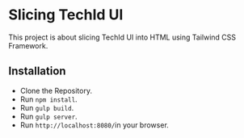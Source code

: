 # Slicing TechId UI

This project is about slicing TechId UI into HTML using Tailwind CSS Framework.

## Installation

- Clone the Repository.
- Run `npm install`.
- Run `gulp build`.
- Run `gulp server`.
- Run `http://localhost:8080/`in your browser.